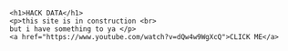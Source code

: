 <!DOCTYPE html>
<html lang="en" dir="ltr">
  <head>
    <meta charset="utf-8">
    <title>Hack Data</title>
  </head>
  <body>

    <h1>HACK DATA</h1>
    <p>this site is in construction <br>
    but i have something to ya </p>
    <a href="https://www.youtube.com/watch?v=dQw4w9WgXcQ">CLICK ME</a>

  </body>
</html>
